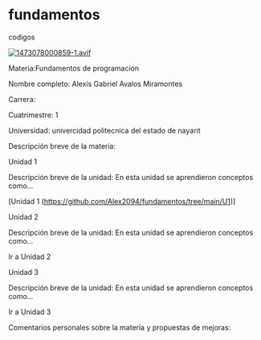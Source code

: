 # fundamentos
codigos 


[![1473078000859-1.avif](https://i.postimg.cc/bvSTfZK2/1473078000859-1.avif)](https://postimg.cc/f3ZXxRWw)

Materia:Fundamentos de programacion

Nombre completo: Alexis Gabriel Avalos Miramontes

Carrera:

Cuatrimestre: 1

Universidad: univercidad politecnica del estado de nayarit

Descripción breve de la materia:

Unidad 1

Descripción breve de la unidad: En esta unidad se aprendieron conceptos como...

[Unidad 1 (https://github.com/Alex2094/fundamentos/tree/main/U1)]

Unidad 2

Descripción breve de la unidad: En esta unidad se aprendieron conceptos como...

Ir a Unidad 2

Unidad 3

Descripción breve de la unidad: En esta unidad se aprendieron conceptos como...

Ir a Unidad 3

Comentarios personales sobre la materia y propuestas de mejoras:
